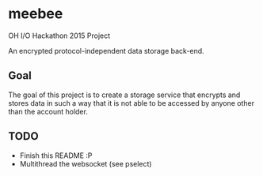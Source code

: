 # meebee
OH I/O Hackathon 2015 Project

An encrypted protocol-independent data storage back-end.

## Goal
The goal of this project is to create a storage service that encrypts and stores data in such a way that it is not able to be accessed by anyone other than the account holder. 

## TODO
- Finish this README :P
- Multithread the websocket (see pselect)
